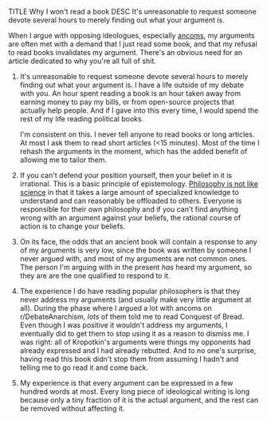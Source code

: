 TITLE Why I won't read a book
DESC It's unreasonable to request someone devote several hours to merely finding out what your argument is.

When I argue with opposing ideologues, especially [ancoms](faction_ancom), my arguments are often met with a demand that I just read some book, and that my refusal to read books invalidates my argument. There's an obvious need for an article dedicated to why you're all full of shit.

1. It's unreasonable to request someone devote several hours to merely finding out what your argument is. I have a life outside of my debate with you. An hour spent reading a book is an hour taken away from earning money to pay my bills, or from open-source projects that actually help people. And if I gave into this every time, I would spend the rest of my life reading political books.

	I'm consistent on this. I never tell anyone to read books or long articles. At most I ask them to read short articles (<15 minutes). Most of the time I rehash the arguments in the moment, which has the added benefit of allowing me to tailor them.

2. If you can't defend your position yourself, then your belief in it is irrational. This is a basic principle of epistemology. [Philosophy is not like science](philosophy) in that it takes a large amount of specialized knowledge to understand and can reasonably be offloaded to others. Everyone is responsible for their own philosophy and if you can't find anything wrong with an argument against your beliefs, the rational course of action is to change your beliefs.

3. On its face, the odds that an ancient book will contain a response to any of my arguments is very low, since the book was written by someone I never argued with, and most of my arguments are not common ones. The person I'm arguing with in the present *has* heard my argument, so they are are the one qualified to respond to it.

4. The experience I do have reading popular philosophers is that they never address my arguments (and usually make very little argument at all). During the phase where I argued a lot with ancoms on r/DebateAnarchism, *lots* of them told me to read Conquest of Bread. Even though I was positive it wouldn't address my arguments, I eventually did to get them to stop using it as a reason to dismiss me. I was right: all of Kropotkin's arguments were things my opponents had already expressed and I had already rebutted. And to no one's surprise, having read this book didn't stop them from assuming I hadn't and telling me to go read it and come back.

5. My experience is that every argument can be expressed in a few hundred words at most. Every long piece of ideological writing is long because only a tiny fraction of it is the actual argument, and the rest can be removed without affecting it.
